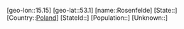 ﻿---
location: [53.1,15.15]
type: City
tags:
- geo/City


SpocWebEntityId: 33771
isDeleted: false
confidential: public

---
[geo-lon::15.15]
[geo-lat::53.1]
[name::Rosenfelde]
[State::]
[Country::[Poland](geo/Continent/Europe/Poland.md)]
[StateId::]
[Population::]
[Unknown::]

